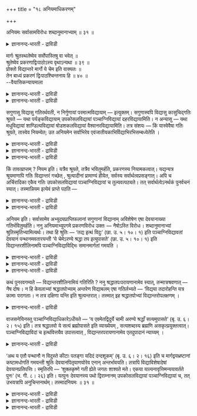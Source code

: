 +++
title = "१८ अनियमाधिकरणम्"

+++

अनियमः सर्वासामविरोधः शब्दानुमानाभ्याम् ॥ ३१ ॥  
<details><summary>ज्ञानानन्द-भारती - द्राविडी</summary>

अनियम: सर्वासामविरोद: सप्ताऩुमाऩाप्याम् ॥ ३१ ॥
</details>

मार्गः श्रुतस्थलेष्वेव सर्वोपास्तिषु वा भवेत् ॥  
श्रुतेष्वेव प्रकरणाद्विःपाठोऽस्य वृथाऽन्यथा ॥ ३९ ॥  
प्रोक्तो विद्यान्तरे मार्गो ये चेम इति वाक्यतः ॥  
तेन बाध्यं प्रकरणं द्विःपाठश्चिन्तनाय हि ॥ ४० ॥  
--वैयासिकन्यायमाला

<details><summary>ज्ञानानन्द-भारती - द्राविडी</summary>

मार्क्कम् सॊल्लप्पट्टिरुक्कुम् इडङ्गळिल् मात्तिरम् उण्डा? अल्लदु ऎल्ला उबासऩैगळ् विषयत्तिलुमा? पिरगरणमायिरुप्पदाल्, सॊऩ्ऩ इडङ्गळिल् ताऩ्। अप्पडि यिल्लैयाऩाल् इरण्डु तरम् सॊल्वदु वीणागिविडुम्।
</details>

<details><summary>ज्ञानानन्द-भारती - द्राविडी</summary>

सॊल्लप्पडुम् मार्क्कम् वेऱु वित्तैक्कुम् ताऩ्, "ऎन्द इवर्गळ्" ऎऩ्ऱु वाक्कियमिरुप्पदाल्। अदऩाल् पिरगरणम् पादिक्कप्पडुगिऱदु। इरण्डु तरम् सॊल्वदु सिन्द ऩैक्कागवे ताऩ्।
</details>

सगुणासु विद्यासु गतिरर्थवती, न निर्गुणायां परमात्मविद्यायाम् — इत्युक्तम्। सगुणास्वपि विद्यासु कासुचिद्गतिः श्रूयते — यथा पर्यङ्कविद्यायाम् उपकोसलविद्यायां पञ्चाग्निविद्यायां दहरविद्यायामिति। न अन्यासु — यथा मधुविद्यायां शाण्डिल्यविद्यायां षोडशकलविद्यायां वैश्वानरविद्यायामिति। तत्र संशयः — किं यास्वेवैषा गतिः श्रूयते, तास्वेव नियम्येत; उत अनियमेन सर्वाभिरेव एवंजातीयकाभिर्विद्याभिरभिसम्बध्येतेति ।

<details><summary>ज्ञानानन्द-भारती - द्राविडी</summary>

(सान्दोक्य उबनिषत्तिल् पञ्जाक्ऩि वित्यैयि लुम् उबगोसल वित्यैयिलुम् अर्सिरादिमार्क्कम् कूऱप् पट्टिरुक्किऱदु। साण्डिल्य वित्यै, वैच्वानर वित्यै मुदलाऩवैगळिल् कूऱप्पडविल्लै। इङ्गु ऎङ्गु उत्तरमार्गम् कूऱप्पट्टिरुक्किऱदो अङ्गु ताऩ्, मऱ्ऱ वित्यैगळिल् किडैयादु ऎऩ्ऱु नियममा अल्लदु ऎल्ला इडङ्गळिलुम् सेर्त्तुक्कॊळ्ळवेण्डुमा ऎऩऱु संसयम्। पिरगरण पिरमाणत्ताल् अन्द इडत्तिल् ताऩ् ऎऩ्ऱु नियमम् ऎल्ला इडङ्गळिलुम् सेर्त्तुक्कॊण्डाल् ऒरु इडत्तिल् सॊऩ्ऩाल् पोदुम् वेऱु इडत्तिल् तिरुप्पिच्चॊल्लवेण्डिय अवसियमिल्लै ऎऩ्ऱु पूर्वबक्षम्।
</details>

<details><summary>ज्ञानानन्द-भारती - द्राविडी</summary>

पञ्जाक्ऩि वित्यैयिल् पॊदुवाग उबासगर्ग ळुक्कुम् उत्तरमार्क्कम् ऎऩ्ऱु कूऱियिरुप्पदाल् ऎल्ला वित्यैगळिलुम् उत्तरमार्क्कत्तै सेर्त्तुक्कॊळ्ळ वेण्डुम्। इरण्डु तडवै सॊऩ्ऩदु तियाऩत्तिल्मार्क् कत्तैयुम् सेर्त्तुक्कॊळ्वदऱ्काग ऎऩ्ऱु सित्तान्दम्)।
</details>

<details><summary>ज्ञानानन्द-भारती - द्राविडी</summary>

सगुणमाऩ वित्यैगळिल् कदियाऩदु पिरयो जऩम् उळ्ळदु, निर्गुणमायुळ्ळ परमात्म वित्यैयिल् इल्लै, ऎऩ्ऱु सॊल्लप्पट्टदु। सगुणमाऩ वित्यैग ळिलेये सिलवैगळिल् कदि सॊल्लप्पडुगिऱदु, अदावदु पर्यङ्ग वित्यैयिलुम्, उबगोसल वित्यैयिलुम्, पञ्जाक्ऩि वित्यैयिलुम्। तहर वित्यैयिलुम्, मऱ्ऱवैगळिल् सॊल्लप्पडविल्लै। अदावदु मदु वित्यैयिलुम्, साण्डिल्य वित्तैयिलुम् षोडसगल वित्यैयिलुम्, वैसुवानर वित्यैयिलुम्। अदिल् सन्दे हम्-इन्द कदि ऎन्द वित्यैगळिल् सॊल्लप्पट्टिरुक्कि ऱदो, अदु अवैगळुक्कु मात्तिरम् ताऩ् ऎऩ्ऱु नियमिक्कप् पडुगिऱदा? अल्लदु, नियममिल्लामल्, इदु पोल् उळ्ळ ऎल्ला वित्यैगळुडऩुम् सम्बन्दप्पडुगिऱदा? ऎऩ्ऱु।
</details>

किं तावत्प्राप्तम् ? नियम इति। यत्रैव श्रूयते, तत्रैव भवितुमर्हति, प्रकरणस्य नियामकत्वात्। यद्यन्यत्र श्रूयमाणापि गतिः विद्यान्तरं गच्छेत् , श्रुत्यादीनां प्रामाण्यं हीयेत, सर्वस्य सर्वार्थत्वप्रसङ्गात्। अपि च अर्चिरादिका एकैव गतिः उपकोसलविद्यायां पञ्चाग्निविद्यायां च तुल्यवत्पठ्यते। तत् सर्वार्थत्वेऽनर्थकं पुनर्वचनं स्यात्। तस्मान्नियम इत्येवं प्राप्ते पठति —

<details><summary>ज्ञानानन्द-भारती - द्राविडी</summary>

पूर्वबक्षम्: ऎदु किडैक्किऱदु? नियमम् ऎऩ्ऱु। ऎङ्गे सॊल्लप्पट्टिरुक्किऱदो, अङ्गे मात्तिरम् इरुप्पदु ताऩ् न्यायम्, पिरगरणत्तिऱ्कु नियमिक्कुम् तऩ्मैयुळ्ळदाल्। वेऱिडत्तिल् सॊल्लप्पडुगिऱ कदि वेऱु वित्यैयुडऩुम् सेरुमेयाऩाल्, सुरुदि (नेरिल् सॊल्वदु) मुदलाऩवैगळुक्कुप् पिरामाण्यम् पोय् विडुम्, ऎल्लाम् ऎल्लावऱ्ऱिऱ्कुमाग ऎऩ्ऱु एऱ्पडुमाऩ तिऩाल्।
</details>

<details><summary>ज्ञानानन्द-भारती - द्राविडी</summary>

मेलुम्, उबगोसल वित्यैयिलुम् पञ्जाक्ऩि वित्यैयिलुम् ऒरे अर्सिरादि कदि ऒरे मादिरियागच् चॊल्लप्पडुगिऱदु। ऎल्लावऱ्ऱिऱ्कुमाग ऎऩ्ऱाल् मऱुबडियुम् सॊल्वदु वीण् ऎऩ्ऱु आगिविडुम्। आगैयाल् नियमम् ताऩ् ऎऩ्ऱु,
</details>

अनियम इति। सर्वासामेव अभ्युदयप्राप्तिफलानां सगुणानां विद्यानाम् अविशेषेण एषा देवयानाख्या गतिर्भवितुमर्हति। ननु अनियमाभ्युपगमे प्रकरणविरोध उक्तः — नैषोऽस्ति विरोधः। शब्दानुमानाभ्यां श्रुतिस्मृतिभ्यामित्यर्थः। तथा हि श्रुतिः — ‘तद्य इत्थं विदुः’ (छा. उ. ५। १०। १) इति पञ्चाग्निविद्यावतां देवयानं पन्थानमवतारयन्ती ‘ये चेमेऽरण्ये श्रद्धा तप इत्युपासते’ (छा. उ. ५। १०। १) इति विद्यान्तरशीलिनामपि पञ्चाग्निविद्याविद्भिः समानमार्गतां गमयति ।

<details><summary>ज्ञानानन्द-भारती - द्राविडी</summary>

सित्तान्दम्: इव्विदम् वरुम्बोदु सॊल्गिऱार्। “नियमिल्लै” ऎऩ्ऱु, अप्युदयत्तै अडैय वेण्डियदै पलऩायुडैय ऎल्ला सगुण वित्यै कळुक्कुमे। वित्यासमऩ्ऩियिल्, तेवयाऩम् ऎऩ्ऱु पॆयरुळ्ळ इन्द कदि इरुप्पदु न्यायम्।
</details>

<details><summary>ज्ञानानन्द-भारती - द्राविडी</summary>

नियमत्तै ऒप्पुक्कॊळ्ळादबोऩाल् पिरगरणत् तिऱ्कु विरोदम् ऎऩ्ऱु सॊल्लप्पट्टदे ऎऩ्ऱाल्, इन्द “विरोदमिल्लै” “सप्तम्, अऩुमाऩम् इवैगळाल्” सुरुदि स्मिरुदि इवैगळिरुप्पदाल् ऎऩ्ऱु अर्त्तम्।
</details>

<details><summary>ज्ञानानन्द-भारती - द्राविडी</summary>

अप्पडिये सुरुदि “अदिल् ऎवर्गळ् इव्विदम् अऱिगिऱार्गळो" (सान्दोक्यम्।V-१०-१) ऎऩ्ऱु पञ्जाक्ऩि वित्यैयुळ्ळवर्गळुक्कु तेवयाऩ मार्क्कत्तै सॊल्गि ऱदाय्, “ऎन्द इवर्गळुम् अरण्यत्तिल् सिरत्तैयुम् तबस् ऎऩ्ऱु उबासिक्किऱार्गळो" (सान्दोक्यम्।V-१०-१) ऎऩ्ऱु मऱ्ऱ वित्यैयै अप्यसिक्किऱवर् कळुक्कुम् पञ्जाक्ऩि वित्यैयै अऱिन्दवर्गळुडऩ् समाऩमाऩ (ऒरे) मार्क्कमुडैय तऩ्मैयै अऱिविक्किऱदु।
</details>

कथं पुनरवगम्यते — विद्यान्तरशीलिनामियं गतिरिति ? ननु श्रद्धातपःपरायणानामेव स्यात्, तन्मात्रश्रवणात् — नैष दोषः। न हि केवलाभ्यां श्रद्धातपोभ्याम् अन्तरेण विद्याबलम् एषा गतिर्लभ्यते — ‘विद्यया तदारोहन्ति यत्र कामाः परागताः। न तत्र दक्षिणा यन्ति इति श्रुत्यन्तरात्। तस्मात् इह श्रद्धातपोभ्यां विद्यान्तरोपलक्षणम् ।

<details><summary>ज्ञानानन्द-भारती - द्राविडी</summary>

इन्द कदि सॊऩ्ऩदु "मऱ्ऱ वित्यैयुळ्ळवर्ग ळुक्कु” ऎऩ्ऱु ऎप्पडि अऱियप्पडुगिऱदु? सिरत्तै तबस् इवैगळिल् ईडुबडुगिऱवर्गळुक्कु मात्तिरम् ताऩे एऱ्पडुम्, अवर्गळै मात्तिरम् सॊल्लियिरुप्पदाल्? ऎऩ्ऱाल्, इदु तोषमिल्लै। वॆऱुम् सिरत्तै तबस् इवैगळाल् मट्टुम्, वित्यैयिऩ् पलमिल्लामल्, इन्द कदि अडैयप्पडुवदिल्लैये? “ऎङ्गे कामङ्गळ् किडैयादो अदै (पिरह्मलोगत्तै) वित्यैयिऩाल् अडैगिऱार्गळ्। तबस्विगळायिरुन्दु ञाऩिगळायिल् लामल् तक्षिण मार्क्कत्तिल् पोग वेण्डियवर्गळ् अङ्गे पोवदिल्लै” ऎऩ्ऱु वेऱु सुरुदियिरुप्पदाल्। आगैयाल् इङ्गे सिरत्तै तबस् इवैगळाल् वेऱु वित्यैगळुक्कु उबलक्षणम् (अवैगळैयुम् सेर्त्तुक् कुऱिप्पदु)।
</details>

वाजसनेयिनस्तु पञ्चाग्निविद्याधिकारेऽधीयते — ‘य एवमेतद्विदुर्ये चामी अरण्ये श्रद्धाँ सत्यमुपासते’ (बृ. उ. ६। २। १५) इति। तत्र श्रद्धालवो ये सत्यं ब्रह्मोपासते इति व्याख्येयम् , सत्यशब्दस्य ब्रह्मणि असकृत्प्रयुक्तत्वात्। पञ्चाग्निविद्याविदां च इत्थंवित्तयैव उपात्तत्वात् , विद्यान्तरपरायणानामेव एतदुपादानं न्याय्यम् ।

<details><summary>ज्ञानानन्द-भारती - द्राविडी</summary>

वाजसनेयिगळो, पञ्जाक्ऩि वित्यै पिरगरणत् तिल् “ऎवर्गळ् इव्विदम् इदै अऱिगिऱार्गळो, ऎन्द इवर्गळ् अरण्यत्तिल् सिरत्तैयुडऩ् सत्यत्तै उबासिक्किऱार्गळो” (पिरुहत्।VI-२-१५) ऎऩ्ऱु सॊल्गिऱार्गळ्। अङ्गे ऎवर्गळ् सिरत्तैयुळ्ळवर्गळाग सत्यत्तै, पिरह्मत्तै, उबासिक्किऱार्गळो, ऎऩ्ऱु वियाक्याऩम् सॆय्दुगॊळ्ळ वेण्डुम्। सत्यम् ऎऩ्ऱ सप्तम् पिरह्मत्तिल् अडिक्कडि उबयोगिक्कप् पट्टिरुप् पदाल्। 'इव्विदम् अऱिन्दवर्' ऎऩ्ऱ तऩ्मैयिऩालेये पञ्जाक्ऩि वित्यैयै अऱिन्दवर्गळ् किरहिक्कप्पट्टु विट्टदाल् इव्विदम् सॊल्वदु मऱ्ऱ वित्यैगळिल् ईडुबट्टवर्गळैप्पऱ्ऱिदाऩ् ऎऩ्बदु न्यायम्।
</details>

‘अथ य एतौ पन्थानौ न विदुस्ते कीटाः पतङ्गा यदिदं दन्दशूकम्’ (बृ. उ. ६। २। १६) इति च मार्गद्वयभ्रष्टानां कष्टामधोगतिं गमयन्ती श्रुतिः देवयानपितृयाणयोरेव एनान् अन्तर्भावयति। तत्रापि विद्याविशेषादेषां देवयानप्रतिपत्तिः। स्मृतिरपि — ‘शुक्लकृष्णे गती ह्येते जगतः शाश्वते मते। एकया यात्यनावृत्तिमन्ययावर्तते पुनः’ (भ. गी. ८। २६) इति। यत्पुनः देवयानस्य पथो द्विराम्नानम् उपकोसलविद्यायां पञ्चाग्निविद्यायां च, तत् उभयत्रापि अनुचिन्तनार्थम्। तस्मादनियमः ॥ ३१ ॥

<details><summary>ज्ञानानन्द-भारती - द्राविडी</summary>

मेलुम्, “इन्द इरण्डु मार्क्कङ्गळैयुम् ऎवर्गळ् अऱियविल्लैयो (अडैगिऱदिल्लैयो) अवर्गळ् पुऴुक्कळ् पदङ्गङ्गळ् ऎन्द इन्द पाम्बु" (पिरुहत्।VI-२-१६) ऎऩ्ऱु इरण्डु मार्क्कङ्गळुम् इल्ला तवर्गळुक्कु कष्टमायुळ्ळ कीऴे पोवदैच् चॊल्वदाऩदु तेवयाऩम् पित्रुयाऩम् इवैयिरण्डिऱ्कुळ्ळेये इवर्गळुक्कु उळ्ळडक्कमॆऩ्ऱु काट्टुगिऱदु। अङ्गेयुम् वित्यैयॆऩ्ऱ विसेषमिरुप्पदाल् इवर्गळुक्कु तेवयाऩत्तै अडैदल्।
</details>

<details><summary>ज्ञानानन्द-भारती - द्राविडी</summary>

स्मिरुदियुम्गूड "जगत्तिऱ्कु वॆळुप्पु, कऱुप्पु ऎऩ्ऱ इन्द इरण्डु कदिगळ् सासुवदमाग करुदप् पडुगिऩ्ऱऩ। ऒऩ्ऱिऩाल् तिरुम्बिवराद इडम् सॆल्गिऱार्गळ्। मऱ्ऱदिऩाल् तिरुम्बि वरुगिऱार्गळ्” (कीदै।VIII;२६) ऎऩ्ऱु इरुक्किऱदु।
</details>

<details><summary>ज्ञानानन्द-भारती - द्राविडी</summary>

उबगोसल वित्यैयिलुम्, पञ्जाक्ऩि वित्यैयि लुमाग तेवयाऩमागिऱ अर्च्चिरादि मार्क्कत्तिऱ्कु इरण्डु तरम् सॊल्लियिरुप्पदु ऎदुवो, अदु इरण्डु इडङ्गळिलुमे त्याऩम् सॆय्वदऱ्काग। आगैयाल् नियमम् इल्लै।
</details>

